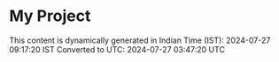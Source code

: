 # My Project

This content is dynamically generated in Indian Time (IST): 2024-07-27 09:17:20 IST
Converted to UTC: 2024-07-27 03:47:20 UTC
